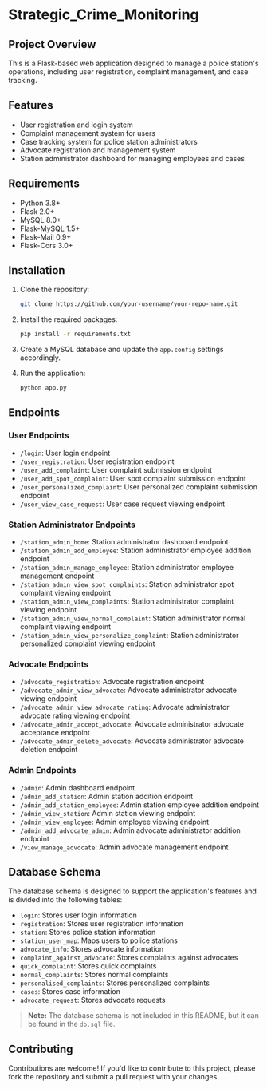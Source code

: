 # Strategic_Crime_Monitoring

## Project Overview
This is a Flask-based web application designed to manage a police station's operations, including user registration, complaint management, and case tracking.

## Features
- User registration and login system
- Complaint management system for users
- Case tracking system for police station administrators
- Advocate registration and management system
- Station administrator dashboard for managing employees and cases

## Requirements
- Python 3.8+
- Flask 2.0+
- MySQL 8.0+
- Flask-MySQL 1.5+
- Flask-Mail 0.9+
- Flask-Cors 3.0+

## Installation

1. Clone the repository:
   ```bash
   git clone https://github.com/your-username/your-repo-name.git
   ```

2. Install the required packages:
   ```bash
   pip install -r requirements.txt
   ```

3. Create a MySQL database and update the `app.config` settings accordingly.

4. Run the application:
   ```bash
   python app.py
   ```

## Endpoints

### User Endpoints
- `/login`: User login endpoint
- `/user_registration`: User registration endpoint
- `/user_add_complaint`: User complaint submission endpoint
- `/user_add_spot_complaint`: User spot complaint submission endpoint
- `/user_personalized_complaint`: User personalized complaint submission endpoint
- `/user_view_case_request`: User case request viewing endpoint

### Station Administrator Endpoints
- `/station_admin_home`: Station administrator dashboard endpoint
- `/station_admin_add_employee`: Station administrator employee addition endpoint
- `/station_admin_manage_employee`: Station administrator employee management endpoint
- `/station_admin_view_spot_complaints`: Station administrator spot complaint viewing endpoint
- `/station_admin_view_complaints`: Station administrator complaint viewing endpoint
- `/station_admin_view_normal_complaint`: Station administrator normal complaint viewing endpoint
- `/station_admin_view_personalize_complaint`: Station administrator personalized complaint viewing endpoint

### Advocate Endpoints
- `/advocate_registration`: Advocate registration endpoint
- `/advocate_admin_view_advocate`: Advocate administrator advocate viewing endpoint
- `/advocate_admin_view_advocate_rating`: Advocate administrator advocate rating viewing endpoint
- `/advocate_admin_accept_advocate`: Advocate administrator advocate acceptance endpoint
- `/advocate_admin_delete_advocate`: Advocate administrator advocate deletion endpoint

### Admin Endpoints
- `/admin`: Admin dashboard endpoint
- `/admin_add_station`: Admin station addition endpoint
- `/admin_add_station_employee`: Admin station employee addition endpoint
- `/admin_view_station`: Admin station viewing endpoint
- `/admin_view_employee`: Admin employee viewing endpoint
- `/admin_add_advocate_admin`: Admin advocate administrator addition endpoint
- `/view_manage_advocate`: Admin advocate management endpoint

## Database Schema
The database schema is designed to support the application's features and is divided into the following tables:
- `login`: Stores user login information
- `registration`: Stores user registration information
- `station`: Stores police station information
- `station_user_map`: Maps users to police stations
- `advocate_info`: Stores advocate information
- `complaint_against_advocate`: Stores complaints against advocates
- `quick_complaint`: Stores quick complaints
- `normal_complaints`: Stores normal complaints
- `personalised_complaints`: Stores personalized complaints
- `cases`: Stores case information
- `advocate_request`: Stores advocate requests

> **Note:** The database schema is not included in this README, but it can be found in the `db.sql` file.

## Contributing
Contributions are welcome! If you'd like to contribute to this project, please fork the repository and submit a pull request with your changes.
```
